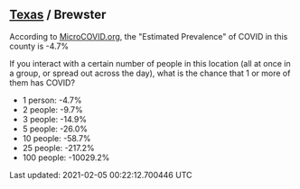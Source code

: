 
## [Texas](/united-states/texas) / Brewster

According to [MicroCOVID.org](http://microcovid.org),
the "Estimated Prevalence" of COVID in this county is -4.7%

If you interact with a certain number of people in this location
(all at once in a group, or spread out across the day), what is the chance that
1 or more of them has COVID?

- 1 person: -4.7%
- 2 people: -9.7%
- 3 people: -14.9%
- 5 people: -26.0%
- 10 people: -58.7%
- 25 people: -217.2%
- 100 people: -10029.2%

Last updated: 2021-02-05 00:22:12.700446 UTC

